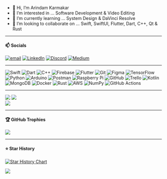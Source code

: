 - 👋 Hi, I’m Arindam Karmakar
- 👀 I’m interested in ... Software Development & Video Editing
- 🌱 I’m currently learning ... System Design & DaVinci Resolve
- 💞️ I’m looking to collaborate on ... Swift, SwiftUI, Flutter, Dart, C++, Qt & Rust

-------------------------------------------------------------------

#### 📫 Socials
[![email](https://img.shields.io/badge/Email-D14836?logo=gmail&logoColor=white)](mailto:connect@karindam.in) [![LinkedIn](https://img.shields.io/badge/LinkedIn-%230077B5.svg?logo=linkedin&logoColor=white)](https://linkedin.com/in/arindam-karmakar) [![Discord](https://img.shields.io/badge/Discord-%237289DA.svg?logo=discord&logoColor=white)](https://discord.gg/5YnReGBmwP) [![Medium](https://img.shields.io/badge/Medium-12100E?logo=medium&logoColor=white)](https://medium.com/@arindamk410) 

-------------------------------------------------------------------

![Swift](https://img.shields.io/badge/swift-F54A2A?style=flat&logo=swift&logoColor=white) ![Dart](https://img.shields.io/badge/dart-%230175C2.svg?style=flat&logo=dart&logoColor=white) ![C++](https://img.shields.io/badge/c++-%2300599C.svg?style=flat&logo=c%2B%2B&logoColor=white) ![Firebase](https://img.shields.io/badge/firebase-%23039BE5.svg?style=flat&logo=firebase) ![Flutter](https://img.shields.io/badge/Flutter-%2302569B.svg?style=flat&logo=Flutter&logoColor=white) ![Git](https://img.shields.io/badge/git-%23F05033.svg?style=flat&logo=git&logoColor=white) ![Figma](https://img.shields.io/badge/figma-%23F24E1E.svg?style=flat&logo=figma&logoColor=white) ![TensorFlow](https://img.shields.io/badge/TensorFlow-%23FF6F00.svg?style=flat&logo=TensorFlow&logoColor=white) ![Python](https://img.shields.io/badge/python-3670A0?style=flat&logo=python&logoColor=ffdd54) ![Arduino](https://img.shields.io/badge/-Arduino-00979D?style=flat&logo=Arduino&logoColor=white) ![Postman](https://img.shields.io/badge/Postman-FF6C37?style=flat&logo=postman&logoColor=white) ![Raspberry Pi](https://img.shields.io/badge/-RaspberryPi-C51A4A?style=flat&logo=Raspberry-Pi) ![GitHub](https://img.shields.io/badge/github-%23121011.svg?style=flat&logo=github&logoColor=white) ![Trello](https://img.shields.io/badge/Trello-%23026AA7.svg?style=flat&logo=Trello&logoColor=white) ![Kotlin](https://img.shields.io/badge/kotlin-%237F52FF.svg?style=flat&logo=kotlin&logoColor=white) ![MongoDB](https://img.shields.io/badge/MongoDB-%234ea94b.svg?style=flat&logo=mongodb&logoColor=white) ![Docker](https://img.shields.io/badge/docker-%230db7ed.svg?style=flat&logo=docker&logoColor=white) ![Rust](https://img.shields.io/badge/rust-%23000000.svg?style=flat&logo=rust&logoColor=white) ![AWS](https://img.shields.io/badge/AWS-%23FF9900.svg?style=flat&logo=amazon&logoColor=white) ![NumPy](https://img.shields.io/badge/numpy-%23013243.svg?style=flat&logo=numpy&logoColor=white) ![GitHub Actions](https://img.shields.io/badge/github%20actions-%232671E5.svg?style=flat&logo=githubactions&logoColor=white)

-------------------------------------------------------------------


![](https://github-readme-streak-stats.herokuapp.com/?user=k-arindam&theme=dark&hide_border=false)
![](https://github-readme-stats.vercel.app/api?username=k-arindam&theme=dark&hide_border=false&include_all_commits=true&count_private=true&show_icons=true)<br/>
![](https://github-readme-stats.vercel.app/api/top-langs/?username=k-arindam&theme=dark&hide_border=false&include_all_commits=true&count_private=true&layout=compact&hide=javascript,html,css,ruby,c)


-------------------------------------------------------------------

#### 🏆 GitHub Trophies
![](https://github-profile-trophy.vercel.app/?username=k-arindam&theme=onedark&no-frame=false&no-bg=true&margin-w=4)

-------------------------------------------------------------------

#### ⭐️ Star History

[![Star History Chart](https://api.star-history.com/svg?repos=k-arindam/SwiftNP,k-arindam/SwiftUICamera,k-arindam/nukiveedge,k-arindam/AwesomeNavigation,k-arindam/multipeer_connectivity&type=Timeline&theme=dark)](https://www.star-history.com/#k-arindam/SwiftNP&k-arindam/SwiftUICamera&k-arindam/nukiveedge&k-arindam/AwesomeNavigation&k-arindam/multipeer_connectivity&Timeline)


![](https://visitcount.itsvg.in/api?id=k-arindam&icon=6&color=0)



<!-- Proudly created with GPRM ( https://gprm.itsvg.in ) -->
<!---
k-arindam/k-arindam is a ✨ special ✨ repository because its `README.md` (this file) appears on your GitHub profile.
You can click the Preview link to take a look at your changes.
--->
